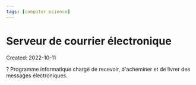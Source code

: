 ```yaml
---
tags: [computer_science] 
---
```

# Serveur de courrier électronique
Created: 2022-10-11

?
Programme informatique chargé de recevoir, d'acheminer et de livrer des messages électroniques.
<!--SR:!2022-11-27,33,270-->